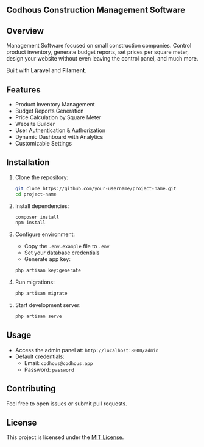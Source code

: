 ## Codhous Construction Management Software

## Overview
Management Software focused on small construction companies. Control product inventory, generate budget reports, set prices per square meter, design your website without even leaving the control panel, and much more.

Built with **Laravel** and **Filament**.

## Features
- Product Inventory Management
- Budget Reports Generation
- Price Calculation by Square Meter
- Website Builder
- User Authentication & Authorization
- Dynamic Dashboard with Analytics
- Customizable Settings


## Installation
1. Clone the repository:
   ```bash
   git clone https://github.com/your-username/project-name.git
   cd project-name
   ```

2. Install dependencies:
   ```bash
   composer install
   npm install
   ```

3. Configure environment:
   - Copy the `.env.example` file to `.env`
   - Set your database credentials
   - Generate app key:
   ```bash
   php artisan key:generate
   ```

4. Run migrations:
   ```bash
   php artisan migrate
   ```

5. Start development server:
   ```bash
   php artisan serve
   ```

## Usage
- Access the admin panel at: `http://localhost:8000/admin`
- Default credentials:
  - Email: `codhous@codhous.app`
  - Password: `password`

## Contributing
Feel free to open issues or submit pull requests.

## License
This project is licensed under the [MIT License](LICENSE).

